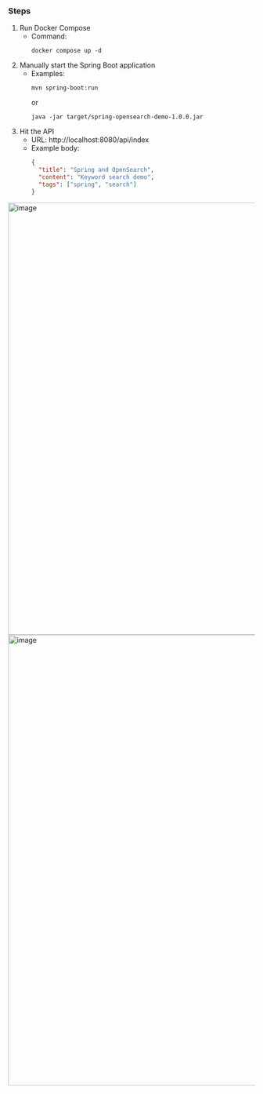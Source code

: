 ### Steps
1. Run Docker Compose
   - Command:
     ```
     docker compose up -d
     ```
2. Manually start the Spring Boot application
   - Examples:
     ```
     mvn spring-boot:run
     ```
     or
     ```
     java -jar target/spring-opensearch-demo-1.0.0.jar
     ```
3. Hit the API
   - URL: http://localhost:8080/api/index
   - Example body:
     ```json
     {
       "title": "Spring and OpenSearch",
       "content": "Keyword search demo",
       "tags": ["spring", "search"]
     }
     ```


<img width="1280" height="881" alt="image" src="https://github.com/user-attachments/assets/f81f0974-6202-42fa-a95e-2ca11be289a7" />
<img width="1348" height="919" alt="image" src="https://github.com/user-attachments/assets/3fa513e2-7c55-49da-aaee-922b1aa23215" />
